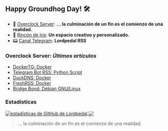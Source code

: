 ## Happy Groundhog Day! 🛠️

- 🤖 [Overclock Server](https://lordpedal.github.io/ "Overclock Server"): **... la culminación de un fin es el comienzo de una realidad.**
- 🌈 [Rincón de Iris](https://rincondeiris.club/ "Rincón de Iris"): **Un espacio creativo y personalizado.**
- 📟 [Canal Telegram](https://t.me/lordpedal_rss "Canal Lordpedal RSS"): **Lordpedal RSS**

### Overclock Server: *Últimos artículos*
<!-- BLOG-POST-LIST:START -->
- [DockerTG: Docker](https://lordpedal.github.io/gnu/linux/docker/dockertg-docker/)
- [Telegram Bot RSS: Python Script](https://lordpedal.github.io/gnu/linux/bot-python-script/)
- [DuckDNS: Docker](https://lordpedal.github.io/gnu/linux/docker/duckdns-docker/)
- [FreshRSS: Docker](https://lordpedal.github.io/gnu/linux/docker/freshrss-docker/)
- [Bridge Bond: Debian GNU/Linux](https://lordpedal.github.io/gnu/linux/bridge-bond-debian-gnu/)
<!-- BLOG-POST-LIST:END -->

### Estadísticas
<a href="https://github.com/Lordpedal">
<img align="center" alt="estadísticas de GitHub de Lordpedal" src="https://github-readme-stats.codestackr.vercel.app/api?username=Lordpedal&locale=es&show_icons=true&count_private=true&include_all_commits=true&theme=gruvbox" />
</a>
<a href="https://github.com/Lordpedal">
  <img align="center" src="https://github-readme-stats.anuraghazra1.vercel.app/api/top-langs/?username=Lordpedal&layout=compact&locale=es&theme=gruvbox" />
</a>

> ... la culminación de un fin es el comienzo de una realidad.
